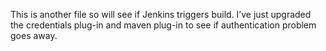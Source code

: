 This is another file so will see if Jenkins triggers build. I’ve just upgraded the credentials plug-in and maven plug-in to see if authentication problem goes away.